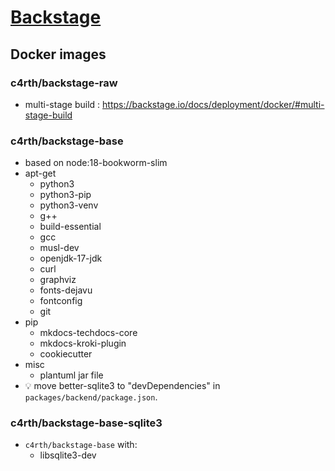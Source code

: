 # [Backstage](https://backstage.io)

## Docker images

### c4rth/backstage-raw
- multi-stage build : https://backstage.io/docs/deployment/docker/#multi-stage-build

### c4rth/backstage-base
- based on node:18-bookworm-slim
- apt-get
    - python3
    - python3-pip
    - python3-venv
    - g++
    - build-essential
    - gcc
    - musl-dev
    - openjdk-17-jdk
    - curl
    - graphviz
    - fonts-dejavu
    - fontconfig
    - git
- pip
    - mkdocs-techdocs-core
    - mkdocs-kroki-plugin
    - cookiecutter
- misc
    - plantuml jar file
- :bulb: move better-sqlite3 to "devDependencies" in `packages/backend/package.json`.

### c4rth/backstage-base-sqlite3
- `c4rth/backstage-base` with:
    - libsqlite3-dev